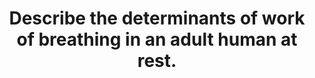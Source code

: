 ---
title: "Describe the determinants of work of breathing in an adult human at rest."
entityType: SAQ
exam: PEX
college: ANZCA
year: 2001
sitting: B
question: 2
passRate: 72
EC_expectedDomains:
- "The main points expected were- that the S.I. unit of work is the Joule, and an explanation of how work is derived (eg. Pressure times Volume) a breakup of inspiratory work into elastic and non-elastic components that elastic work consists of deforming elastic tissue, and overcoming surface tension that non-elastic work consists of overcoming airway resistance and viscous forces that resistance work is performed during inspiration and expiration, but that the energy for expiration is acquired during inspiration the effects on work of breathing due to changes in compliance, airway resistance, and respiratory rate"
EC_extraCredit:
- "Additional marks were awarded for- correctly labelled pressure-volume diagrams with percentage contributions the oxygen cost and efficiency of work of breathing mentioning that energy is also lost as heat"
EC_errorsCommon:
- "Common mistakes were to write detailed answers on compliance, airway resistance, and patho- physiological conditions. A common omission was to describe expiration as passive, without stating that potential energy is acquired during inspiration and stored elastically to provide energy for expiration."
---